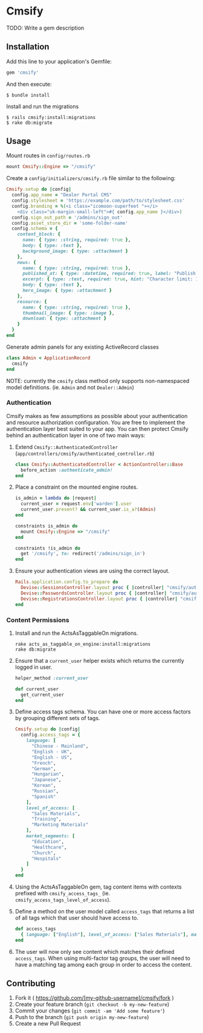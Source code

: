 # Cmsify

TODO: Write a gem description

## Installation

Add this line to your application's Gemfile:

```ruby
gem 'cmsify'
```

And then execute:

```console
$ bundle install
```

Install and run the migrations

```console
$ rails cmsify:install:migrations
$ rake db:migrate
```

## Usage

Mount routes in `config/routes.rb`

```ruby
mount Cmsify::Engine => "/cmsify"
```

Create a `config/initializers/cmsify.rb` file similar to the following:

```ruby
Cmsify.setup do |config|
  config.app_name = "Dealer Portal CMS"
  config.stylesheet = 'https://example.com/path/to/stylesheet.css'
  config.branding = %(<i class="icomoon-superfeet "></i>
    <div class="uk-margin-small-left">#{ config.app_name }</div>)
  config.sign_out_path = '/admins/sign_out'
  config.asset_store_dir = 'some-folder-name'
  config.schema = {
    content_block: {
      name: { type: :string, required: true },
      body: { type: :text },
      background_image: { type: :attachment }
    },
    news: {
      name: { type: :string, required: true },
      published_at: { type: :datetime, required: true, label: "Publish Date" },
      excerpt: { type: :text, required: true, hint: "Character limit: 140" },
      body: { type: :text },
      hero_image: { type: :attachment }
    },
    resource: {
      name: { type: :string, required: true },
      thumbnail_image: { type: :image },
      download: { type: :attachment }
    }
  }
end
```

Generate admin panels for any existing ActiveRecord classes

```ruby
class Admin < ApplicationRecord
  cmsify
end
```

NOTE: currently the `cmsify` class method only supports non-namespaced model definitions. (ie. `Admin` and not `Dealer::Admin`)

### Authentication

Cmsify makes as few assumptions as possible about your authentication and resource authorization configuration. You are free to implement the authentication layer best suited to your app. You can then protect Cmsify behind an authentication layer in one of two main ways:

1. Extend `Cmsify::AuthenticatedController` (`app/controllers/cmsify/authenticated_controller.rb`)

    ```ruby
    class Cmsify::AuthenticatedController < ActionController::Base
      before_action :authenticate_admin!
    end
    ```

2. Place a constraint on the mounted engine routes.

    ```ruby
    is_admin = lambda do |request|
      current_user = request.env['warden'].user
      current_user.present? && current_user.is_a?(Admin)
    end

    constraints is_admin do
      mount Cmsify::Engine => "/cmsify"
    end

    constraints !is_admin do
      get '/cmsify', to: redirect('/admins/sign_in')
    end
    ```

3. Ensure your authentication views are using the correct layout.

    ```ruby
    Rails.application.config.to_prepare do
      Devise::SessionsController.layout proc { |controller| "cmsify/authenticated" }
      Devise::PasswordsController.layout proc { |controller| "cmsify/authenticated" }
      Devise::RegistrationsController.layout proc { |controller| "cmsify/authenticated" }
    end
    ```

### Content Permissions

1. Install and run the ActsAsTaggableOn migrations.

   ```
   rake acts_as_taggable_on_engine:install:migrations
   rake db:migrate
   ```

2. Ensure that a `current_user` helper exists which returns the currently logged in user.

    ```ruby
    helper_method :current_user

    def current_user
      get_current_user
    end
    ```

3. Define access tags schema. You can have one or more access factors by grouping different sets of tags.

    ```ruby
    Cmsify.setup do |config|
      config.access_tags = {
        language: [
          "Chinese - Mainland",
          "English - UK",
          "English - US",
          "French",
          "German",
          "Hungarian",
          "Japanese",
          "Korean",
          "Russian",
          "Spanish"
        ],
        level_of_access: [
          "Sales Materials",
          "Training",
          "Marketing Materials"
        ],
        market_segments: [
          "Education",
          "Healthcare",
          "Church",
          "Hospitals"
        ]
      }
    end
    ```

4. Using the ActsAsTaggableOn gem, tag content items with contexts prefixed with `cmsify_access_tags_` (ie. `cmsify_access_tags_level_of_access`).

5. Define a method on the user model called `access_tags` that returns a list of all tags which that user should have access to.

    ```ruby
    def access_tags
      { language: ["English"], level_of_access: ["Sales Materials"], market_segments: ["Healthcare", "Education"] }
    end
    ```

6. The user will now only see content which matches their defined `access_tags`. When using multi-factor tag groups, the user will need to have a matching tag among each group in order to access the content.

## Contributing

1. Fork it ( https://github.com/[my-github-username]/cmsify/fork )
2. Create your feature branch (`git checkout -b my-new-feature`)
3. Commit your changes (`git commit -am 'Add some feature'`)
4. Push to the branch (`git push origin my-new-feature`)
5. Create a new Pull Request
